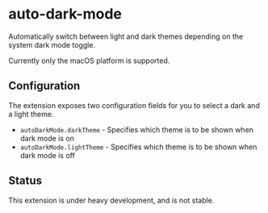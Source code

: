 # auto-dark-mode

Automatically switch between light and dark themes depending on the system dark mode toggle.

Currently only the macOS platform is supported.

## Configuration

The extension exposes two configuration fields for you to select a dark and a light theme.

- `autoDarkMode.darkTheme` - Specifies which theme is to be shown when dark mode is on
- `autoDarkMode.lightTheme` - Specifies which theme is to be shown when dark mode is off

## Status

This extension is under heavy development, and is not stable.
